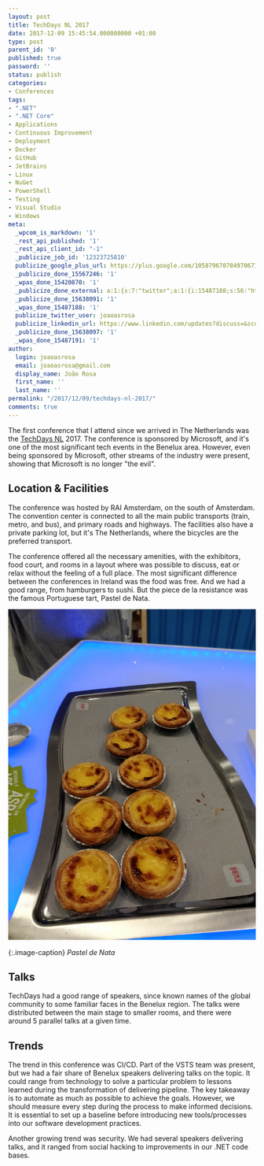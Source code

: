 ```yaml
---
layout: post
title: TechDays NL 2017
date: 2017-12-09 15:45:54.000000000 +01:00
type: post
parent_id: '0'
published: true
password: ''
status: publish
categories:
- Conferences
tags:
- ".NET"
- ".NET Core"
- Applications
- Continuous Improvement
- Deployment
- Docker
- GitHub
- JetBrains
- Linux
- NuGet
- PowerShell
- Testing
- Visual Studio
- Windows
meta:
  _wpcom_is_markdown: '1'
  _rest_api_published: '1'
  _rest_api_client_id: "-1"
  _publicize_job_id: '12323725810'
  publicize_google_plus_url: https://plus.google.com/105879670784970671735/posts/ECszHTHXkWe
  _publicize_done_15567246: '1'
  _wpas_done_15420870: '1'
  _publicize_done_external: a:1:{s:7:"twitter";a:1:{i:15487188;s:56:"https://twitter.com/joaoasrosa/status/939506464938479617";}}
  _publicize_done_15638091: '1'
  _wpas_done_15487188: '1'
  publicize_twitter_user: joaoasrosa
  publicize_linkedin_url: https://www.linkedin.com/updates?discuss=&scope=27794317&stype=M&topic=6345272160562479104&type=U&a=uNmn
  _publicize_done_15638097: '1'
  _wpas_done_15487191: '1'
author:
  login: joaoasrosa
  email: joaoasrosa@gmail.com
  display_name: João Rosa
  first_name: ''
  last_name: ''
permalink: "/2017/12/09/techdays-nl-2017/"
comments: true
---
```

The first conference that I attend since we arrived in The Netherlands was the [TechDays NL](https://www.techdays.nl) 2017\. The conference is sponsored by Microsoft, and it's one of the most significant tech events in the Benelux area. However, even being sponsored by Microsoft, other streams of the industry were present, showing that Microsoft is no longer "the evil".

Location & Facilities
---------------------

The conference was hosted by RAI Amsterdam, on the south of Amsterdam. The convention center is connected to all the main public transports (train, metro, and bus), and primary roads and highways. The facilities also have a private parking lot, but it's The Netherlands, where the bicycles are the preferred transport.

The conference offered all the necessary amenities, with the exhibitors, food court, and rooms in a layout where was possible to discuss, eat or relax without the feeling of a full place. The most significant difference between the conferences in Ireland was the food was free. And we had a good range, from hamburgers to sushi. But the piece de la resistance was the famous Portuguese tart, Pastel de Nata.

![IMG_20171013_081630.jpg](/images/assets/img_20171013_081630.jpg)

{:.image-caption}
*Pastel de Nata*

Talks
-----

TechDays had a good range of speakers, since known names of the global community to some familiar faces in the Benelux region. The talks were distributed between the main stage to smaller rooms, and there were around 5 parallel talks at a given time.

Trends
------

The trend in this conference was CI/CD. Part of the VSTS team was present, but we had a fair share of Benelux speakers delivering talks on the topic. It could range from technology to solve a particular problem to lessons learned during the transformation of delivering pipeline. The key takeaway is to automate as much as possible to achieve the goals. However, we should measure every step during the process to make informed decisions. It is essential to set up a baseline before introducing new tools/processes into our software development practices.

Another growing trend was security. We had several speakers delivering talks, and it ranged from social hacking to improvements in our .NET code bases.
